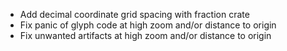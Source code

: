 - Add decimal coordinate grid spacing with fraction crate
- Fix panic of glyph code at high zoom and/or distance to origin
- Fix unwanted artifacts at high zoom and/or distance to origin